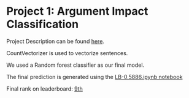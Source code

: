 # Project 1: Argument Impact Classification

Project Description can be found [here](Project_1_Argument_Impact_Classification.pdf).

CountVectorizer is used to vectorize sentences.

We used a Random forest classifier as our final model.

The final prediction is generated using the [LB-0.5886.ipynb notebook](LB-0.5886.ipynb)

Final rank on leaderboard: [9th](https://www.kaggle.com/c/ml4nlp-argimpact/leaderboard)

